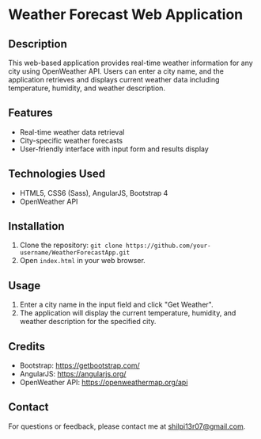 # Weather Forecast Web Application

## Description
This web-based application provides real-time weather information for any city using OpenWeather API. Users can enter a city name, and the application retrieves and displays current weather data including temperature, humidity, and weather description.

## Features
- Real-time weather data retrieval
- City-specific weather forecasts
- User-friendly interface with input form and results display

## Technologies Used
- HTML5, CSS6 (Sass), AngularJS, Bootstrap 4
- OpenWeather API

## Installation
1. Clone the repository: `git clone https://github.com/your-username/WeatherForecastApp.git`
2. Open `index.html` in your web browser.

## Usage
1. Enter a city name in the input field and click "Get Weather".
2. The application will display the current temperature, humidity, and weather description for the specified city.

## Credits
- Bootstrap: https://getbootstrap.com/
- AngularJS: https://angularjs.org/
- OpenWeather API: https://openweathermap.org/api

## Contact
For questions or feedback, please contact me at shilpi13r07@gmail.com.
